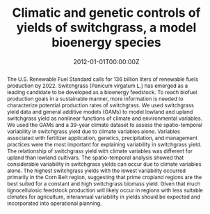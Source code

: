 ---
title: "Climatic and genetic controls of yields of switchgrass, a model bioenergy species"
authors:
- admin
- Michael C. Wimberly
- Arvid Boe
- Vance N. Owens

author_notes:
- "Corresponding Author"

date: "2012-01-01T00:00:00Z"
doi: "10.1016/j.agee.2011.10.017"

# Schedule page publish date (NOT publication's date).
publishDate: "2012-01-01T00:00:00Z"

# Publication type.
# Legend: 0 = Uncategorized; 1 = Conference paper; 2 = Journal article;
# 3 = Preprint / Working Paper; 4 = Report; 5 = Book; 6 = Book section;
# 7 = Thesis; 8 = Patent
publication_types: ["2"]

# Publication name and optional abbreviated publication name.
publication: "Agriculture, Ecosystems & Environment"
publication_short: ""

abstract: The U.S. Renewable Fuel Standard calls for 136 billion liters of renewable fuels production by 2022. Switchgrass (Panicum virgatum L.) has emerged as a leading candidate to be developed as a bioenergy feedstock. To reach biofuel production goals in a sustainable manner, more information is needed to characterize potential production rates of switchgrass. We used switchgrass yield data and general additive models (GAMs) to model lowland and upland switchgrass yield as nonlinear functions of climate and environmental variables. We used the GAMs and a 39-year climate dataset to assess the spatio-temporal variability in switchgrass yield due to climate variables alone. Variables associated with fertilizer application, genetics, precipitation, and management practices were the most important for explaining variability in switchgrass yield. The relationship of switchgrass yield with climate variables was different for upland than lowland cultivars. The spatio-temporal analysis showed that considerable variability in switchgrass yields can occur due to climate variables alone. The highest switchgrass yields with the lowest variability occurred primarily in the Corn Belt region, suggesting that prime cropland regions are the best suited for a constant and high switchgrass biomass yield. Given that much lignocellulosic feedstock production will likely occur in regions with less suitable climates for agriculture, interannual variability in yields should be expected and incorporated into operational planning.

# Summary. An optional shortened abstract.
summary: 

tags:
- Spatio-temporal variability
- Marginal climates
- GAMs
- Biomass
- Lignocellulosic biofuels

featured: false

# links:
# - name: ""
#   url: ""
url_pdf: https://www.researchgate.net/publication/234066220_Climatic_and_genetic_controls_of_yields_of_switchgrass_a_model_bioenergy_species
url_code: ''
url_dataset: ''
url_poster: ''
url_project: ''
url_slides: ''
url_source: ''
url_video: ''

# Featured image
# To use, add an image named `featured.jpg/png` to your page's folder. 
image:
  caption: 'Figure 3 from the publication, "Mean predicted switchgrass yield (Mg/ha) from 1970 to 2008 for (a) upland and (c) lowland cytotypes and variability in switchgrass yield expressed as interquartile ratio (interquartile range/median) for (b) upland and (d) lowland cytotypes. Counties shown in gray fell outside the precipitation and temperature conditions used to parameterize our GAM models or are at the extremes of the variables outside the confidence in the GAM models." '
  focal_point: ""
  preview_only: false

# Associated Projects (optional).
#   Associate this publication with one or more of your projects.
#   Simply enter your project's folder or file name without extension.
#   E.g. `internal-project` references `content/project/internal-project/index.md`.
#   Otherwise, set `projects: []`.
projects: []

# Slides (optional).
#   Associate this publication with Markdown slides.
#   Simply enter your slide deck's filename without extension.
#   E.g. `slides: "example"` references `content/slides/example/index.md`.
#   Otherwise, set `slides: ""`.
slides: ""
---